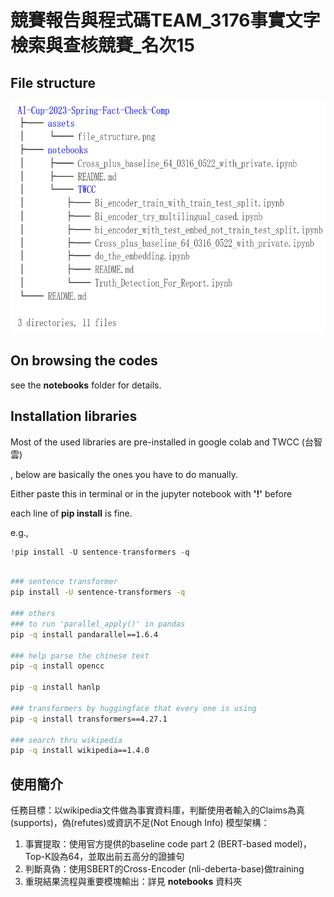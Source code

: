 # 競賽報告與程式碼TEAM_3176事實文字檢索與查核競賽_名次15

## File structure

<img src="https://raw.githubusercontent.com/Kelvinthedrugger/AI-Cup-2023-Spring-Fact-Check-Comp/master/assets/file_structure.png" width="560" height="370">

## On browsing the codes

see the **notebooks** folder for details.

## Installation libraries

Most of the used libraries are pre-installed in google colab and TWCC (台智雲)

, below are basically the ones you have to do manually.

Either paste this in terminal or in the jupyter notebook with **'!'** before

each line of **pip install** is fine.

e.g., 
```python
!pip install -U sentence-transformers -q
```

```bash

### sentence transformer
pip install -U sentence-transformers -q

### others
### to run 'parallel_apply()' in pandas
pip -q install pandarallel==1.6.4

### help parse the chinese text
pip -q install opencc

pip -q install hanlp

### transformers by huggingface that every one is using
pip -q install transformers==4.27.1

### search thru wikipedia
pip -q install wikipedia==1.4.0
```

## 使用簡介

任務目標：以wikipedia文件做為事實資料庫，判斷使用者輸入的Claims為真(supports)，偽(refutes)或資訊不足(Not Enough Info)
模型架構：
1. 事實提取：使用官方提供的baseline code part 2 (BERT-based model)，Top-K設為64，並取出前五高分的證據句
2. 判斷真偽：使用SBERT的Cross-Encoder (nli-deberta-base)做training
3. 重現結果流程與重要模塊輸出：詳見 **notebooks** 資料夾
